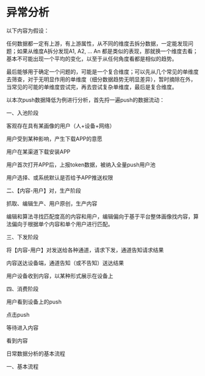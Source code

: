 # 异常分析

以下内容为假设：

任何数据都一定有上游，有上游属性，从不同的维度去拆分数据，一定能发现问题；如果从维度A拆分发现A1, A2, ... An 都是类似的表现，那就换一个维度去看；基本不可能出现一个平均的变化，以至于从任何角度看都是相似的趋势。

最后能够用于确定一个问题的，可能是一个复合维度；可以先从几个常见的单维度去筛查，对于无明显作用的单维度（细分数据趋势无明显差异），暂时摘除在外，当常见的可能的单维度尝试完，再去尝试复杂单维度，最后是复合维度。

以本次push数据降低为例进行分析，首先捋一遍push的数据流动：

一、入池阶段

客观存在具有某画像的用户（人+设备+网络）

用户受到某种影响，产生下载APP的意愿

用户在某渠道下载安装APP

用户首次打开APP后，上报token数据，被纳入全量push用户池

用户选择、或系统默认是否给予APP推送权限

二、【内容-用户】对，生产阶段

抓取、编辑生产、用户原创，生产内容

编辑和算法寻找匹配度高的内容和用户，编辑偏向于基于平台整体画像找内容，算法偏向于根据单个内容和单个用户进行匹配。

三、下发阶段

将【内容-用户】对发送给各种通道，请求下发，通道告知请求结果

内容送达设备端，通道告知（或不告知）送达结果

用户设备收到内容，以某种形式展示在设备上

四、消费阶段

用户看到设备上的push

点击push

等待进入内容

看到内容



日常数据分析的基本流程

一、基本流程